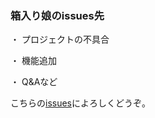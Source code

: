### 箱入り娘のissues先

・ プロジェクトの不具合

・ 機能追加

・ Q&Aなど

こちらの[issues](https://github.com/takkii/hakoirimusume/issues/1)によろしくどうぞ。
